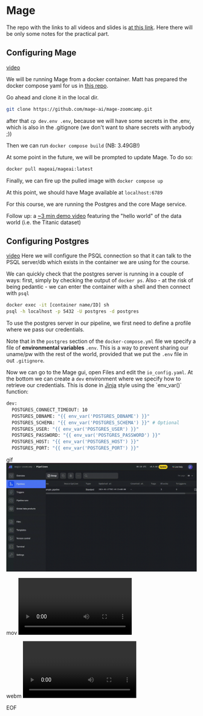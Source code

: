 # Mage

The repo with the links to all videos and slides is [at this link](https://github.com/DataTalksClub/data-engineering-zoomcamp/tree/main/02-workflow-orchestration#221----intro-to-orchestration). Here there will be only some notes for the practical part.

## Configuring Mage
[video](https://www.youtube.com/watch?v=tNiV7Wp08XE)

We will be running Mage from a docker container. Matt has prepared the docker compose yaml for us in [this repo](https://github.com/mage-ai/mage-zoomcamp).

Go ahead and clone it in the local dir.

```bash
git clone https://github.com/mage-ai/mage-zoomcamp.git
```

after that `cp dev.env .env`, because we will have some secrets in the .env, which is also in the .gitignore (we don't want to share secrets with anybody ;))

Then we can run `docker compose build` (NB: 3.49GB!)

At some point in the future, we will be prompted to update Mage. To do so:

```bash
docker pull mageai/mageai:latest
```

Finally, we can fire up the pulled image with `docker compose up`

At this point, we should have Mage available at `localhost:6789`

For this course, we are running the Postgres and the core Mage service.

Follow up: a [~3 min demo video](https://www.youtube.com/watch?v=stI-gg4QBnI&list=PL3MmuxUbc_hJed7dXYoJw8DoCuVHhGEQb) featuring the "hello world" of the data world (i.e. the Titanic dataset)


## Configuring Postgres
[video](https://www.youtube.com/watch?v=pmhI-ezd3BE)
Here we will configure the PSQL connection so that it can talk to the PSQL server/db which exists in the container we are using for the course.

We can quickly check that the postgres server is running in a couple of ways: first, simply by checking the output of `docker ps`. Also - at the risk of being pedantic - we can enter the container with a shell and then connect with `psql`

```bash
docker exec -it [container name/ID] sh
psql -h localhost -p 5432 -U postgres -d postgres
```

To use the postgres server in our pipeline, we first need to define a profile where we pass our credentials.

Note that in the `postgres` section of the `docker-compose.yml` file we specify a file of **environmental variables** `.env`. This is a way to prevent sharing our uname/pw with the rest of the world, provided that we put the `.env` file in out `.gitignore`.

Now we can go to the Mage gui, open Files and edit the `io_config.yaml`.
At the bottom we can create a `dev` environment where we specify how to retrieve our credentials. This is done in [Jinja](https://en.wikipedia.org/wiki/Jinja_(template_engine)) style using the `env_var()` function:

```bash
dev:
  POSTGRES_CONNECT_TIMEOUT: 10
  POSTGRES_DBNAME: "{{ env_var('POSTGRES_DBNAME') }}"
  POSTGRES_SCHEMA: "{{ env_var('POSTGRES_SCHEMA') }}" # Optional
  POSTGRES_USER: "{{ env_var('POSTGRES_USER') }}"
  POSTGRES_PASSWORD: "{{ env_var('POSTGRES_PASSWORD') }}"
  POSTGRES_HOST: "{{ env_var('POSTGRES_HOST') }}"
  POSTGRES_PORT: "{{ env_var('POSTGRES_PORT') }}"
```

gif
![](imgs/create_basic_pipeline.gif)

mov
![](imgs/create_basic_pipeline.mov)

webm
![](imgs/create_basic_pipeline.webm)

















EOF
